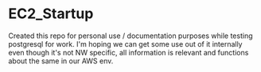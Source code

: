 # EC2_Startup

Created this repo for personal use / documentation purposes while testing postgresql for work. I'm hoping we can get some use out of it internally even though it's not NW specific, all information is relevant and functions about the same in our AWS env.
